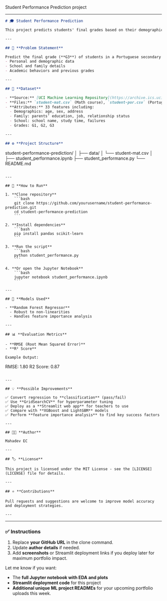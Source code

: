 Student Performance Prediction project

---

```markdown
# 🎓 Student Performance Prediction

This project predicts students' final grades based on their demographic, social, and academic features using Machine Learning techniques. It is built to help educators identify at-risk students and plan targeted interventions.

---

## 📝 **Problem Statement**

Predict the final grade (**G3**) of students in a Portuguese secondary school based on:
- Personal and demographic data
- School and family details
- Academic behaviors and previous grades

---

## 💾 **Dataset**

- **Source:** [UCI Machine Learning Repository](https://archive.ics.uci.edu/ml/datasets/Student+Performance)
- **Files:** `student-mat.csv` (Math course), `student-por.csv` (Portuguese course)
- **Attributes:** 33 features including:
  - Demographics: age, sex, address
  - Family: parents’ education, job, relationship status
  - School: school name, study time, failures
  - Grades: G1, G2, G3

---

## ⚙️ **Project Structure**

```

student-performance-prediction/
│
├── data/
│   └── student-mat.csv
│
├── student\_performance.ipynb
├── student\_performance.py
└── README.md

````

---

## 🚀 **How to Run**

1. **Clone repository**
    ```bash
    git clone https://github.com/yourusername/student-performance-prediction.git
    cd student-performance-prediction
    ```

2. **Install dependencies**
    ```bash
    pip install pandas scikit-learn
    ```

3. **Run the script**
    ```bash
    python student_performance.py
    ```

4. **Or open the Jupyter Notebook**
    ```bash
    jupyter notebook student_performance.ipynb
    ```

---

## 🔨 **Models Used**

- **Random Forest Regressor**
  - Robust to non-linearities
  - Handles feature importance analysis

---

## 📊 **Evaluation Metrics**

- **RMSE (Root Mean Squared Error)**
- **R² Score**

Example Output:

````

RMSE: 1.80
R2 Score: 0.87

```

---

## 💡 **Possible Improvements**

✅ Convert regression to **classification** (pass/fail)  
✅ Use **GridSearchCV** for hyperparameter tuning  
✅ Deploy as a **Streamlit web app** for teachers to use  
✅ Compare with **XGBoost and LightGBM** models  
✅ Perform **feature importance analysis** to find key success factors

---

## 👨‍💻 **Author**

Mahadev EC

---

## 🏷️ **License**

This project is licensed under the MIT License - see the [LICENSE](LICENSE) file for details.

---

## ⭐ **Contributions**

Pull requests and suggestions are welcome to improve model accuracy and deployment strategies.

---
```

---

### ✅ **Instructions**

1. Replace **your GitHub URL** in the clone command.
2. Update **author details** if needed.
3. Add **screenshots** or Streamlit deployment links if you deploy later for maximum portfolio impact.

Let me know if you want:

* The **full Jupyter notebook with EDA and plots**
* **Streamlit deployment code** for this project
* **Additional unique ML project READMEs** for your upcoming portfolio uploads this week.
